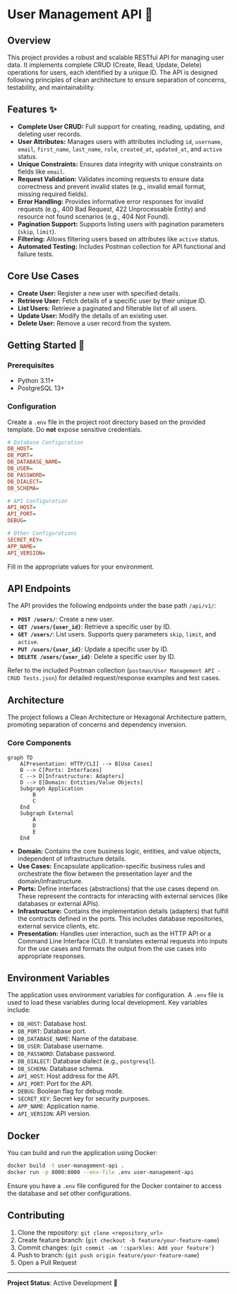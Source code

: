 # User Management API 👤

## Overview

This project provides a robust and scalable RESTful API for managing user data. It implements complete CRUD (Create, Read, Update, Delete) operations for users, each identified by a unique ID. The API is designed following principles of clean architecture to ensure separation of concerns, testability, and maintainability.

## Features ✨

-   **Complete User CRUD:** Full support for creating, reading, updating, and deleting user records.
-   **User Attributes:** Manages users with attributes including `id`, `username`, `email`, `first_name`, `last_name`, `role`, `created_at`, `updated_at`, and `active` status.
-   **Unique Constraints:** Ensures data integrity with unique constraints on fields like `email`.
-   **Request Validation:** Validates incoming requests to ensure data correctness and prevent invalid states (e.g., invalid email format, missing required fields).
-   **Error Handling:** Provides informative error responses for invalid requests (e.g., 400 Bad Request, 422 Unprocessable Entity) and resource not found scenarios (e.g., 404 Not Found).
-   **Pagination Support:** Supports listing users with pagination parameters (`skip`, `limit`).
-   **Filtering:** Allows filtering users based on attributes like `active` status.
-   **Automated Testing:** Includes Postman collection for API functional and failure tests.

## Core Use Cases

-   **Create User:** Register a new user with specified details.
-   **Retrieve User:** Fetch details of a specific user by their unique ID.
-   **List Users:** Retrieve a paginated and filterable list of all users.
-   **Update User:** Modify the details of an existing user.
-   **Delete User:** Remove a user record from the system.

## Getting Started 🚀

### Prerequisites

-   Python 3.11+
-   PostgreSQL 13+

### Configuration

Create a `.env` file in the project root directory based on the provided template. Do **not** expose sensitive credentials.

```ini
# Database Configuration
DB_HOST=
DB_PORT=
DB_DATABASE_NAME=
DB_USER=
DB_PASSWORD=
DB_DIALECT=
DB_SCHEMA=

# API Configuration
API_HOST=
API_PORT=
DEBUG=

# Other Configurations
SECRET_KEY=
APP_NAME=
API_VERSION=
````

Fill in the appropriate values for your environment.

## API Endpoints

The API provides the following endpoints under the base path `/api/v1/`:

  - **`POST /users/`**: Create a new user.
  - **`GET /users/{user_id}`**: Retrieve a specific user by ID.
  - **`GET /users/`**: List users. Supports query parameters `skip`, `limit`, and `active`.
  - **`PUT /users/{user_id}`**: Update a specific user by ID.
  - **`DELETE /users/{user_id}`**: Delete a specific user by ID.

Refer to the included Postman collection (`postman/User Management API - CRUD Tests.json`) for detailed request/response examples and test cases.

## Architecture

The project follows a Clean Architecture or Hexagonal Architecture pattern, promoting separation of concerns and dependency inversion.

### Core Components

```mermaid
graph TD
    A[Presentation: HTTP/CLI] --> B[Use Cases]
    B --> C[Ports: Interfaces]
    C --> D[Infrastructure: Adapters]
    D --> E[Domain: Entities/Value Objects]
    Subgraph Application
        B
        C
    End
    Subgraph External
        A
        D
        E
    End
```

  * **Domain:** Contains the core business logic, entities, and value objects, independent of infrastructure details.
  * **Use Cases:** Encapsulate application-specific business rules and orchestrate the flow between the presentation layer and the domain/infrastructure.
  * **Ports:** Define interfaces (abstractions) that the use cases depend on. These represent the contracts for interacting with external services (like databases or external APIs).
  * **Infrastructure:** Contains the implementation details (adapters) that fulfill the contracts defined in the ports. This includes database repositories, external service clients, etc.
  * **Presentation:** Handles user interaction, such as the HTTP API or a Command Line Interface (CLI). It translates external requests into inputs for the use cases and formats the output from the use cases into appropriate responses.

## Environment Variables

The application uses environment variables for configuration. A `.env` file is used to load these variables during local development. Key variables include:

  - `DB_HOST`: Database host.
  - `DB_PORT`: Database port.
  - `DB_DATABASE_NAME`: Name of the database.
  - `DB_USER`: Database username.
  - `DB_PASSWORD`: Database password.
  - `DB_DIALECT`: Database dialect (e.g., `postgresql`).
  - `DB_SCHEMA`: Database schema.
  - `API_HOST`: Host address for the API.
  - `API_PORT`: Port for the API.
  - `DEBUG`: Boolean flag for debug mode.
  - `SECRET_KEY`: Secret key for security purposes.
  - `APP_NAME`: Application name.
  - `API_VERSION`: API version.

## Docker

You can build and run the application using Docker:

```bash
docker build -t user-management-api .
docker run -p 8000:8000 --env-file .env user-management-api
```

Ensure you have a `.env` file configured for the Docker container to access the database and set other configurations.

## Contributing

1.  Clone the repository: `git clone <repository_url>`
2.  Create feature branch: (`git checkout -b feature/your-feature-name`)
3.  Commit changes: (`git commit -am ':sparkles: Add your feature'`)
4.  Push to branch: (`git push origin feature/your-feature-name`)
5.  Open a Pull Request

-----

**Project Status**: Active Development 🚧

